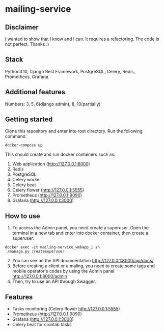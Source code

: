 # mailing-service
## Disclaimer
I wanted to show that I know and I can. It requires a refactoring. The code is not perfect.  Thanks :)
## Stack
Python3.10, Django Rest Framework, PostgreSQL, Celery, Redis, Prometheus, Grafana.

## Additional features
Numbers: 3, 5, 6(django admin), 8, 10(partially)

## Getting started

Clone this repository and enter into root directory. Run the following command:
```
docker-compose up
```
This should create and run docker containers such as:
1. Web application (http://127.0.0.1:8000)
2. Redis
3. PostgreSQL
4. Celery worker
5. Celery beat
6. Celery flower (http://127.0.0.1:5555)
7. Prometheus (http://127.0.0.1:9090)
8. Grafana (http://127.0.0.1:3000)

## How to use
1. To access the Admin panel, you need create a superuser. Open the terminal in a new tab and enter into docker container, then create a superuser:
```
docker exec -it mailing-service_webapp_1 sh
./manage.py createsuperuser
```
2. You can see on the API documentation http://127.0.0.1:8000/api/docs/
3. Before creating a client or a maling, you need to create some tags and mobile operator's codes by using the Admin panel http://127.0.0.1:8000/admin
4. Then, try to use an API through Swagger.

## Features
- Tasks monitoring (Celery flower http://127.0.0.1:5555)
- Prometheus (http://127.0.0.1:9090)
- Grafana (http://127.0.0.1:3000)
- Celery beat for crontab tasks
